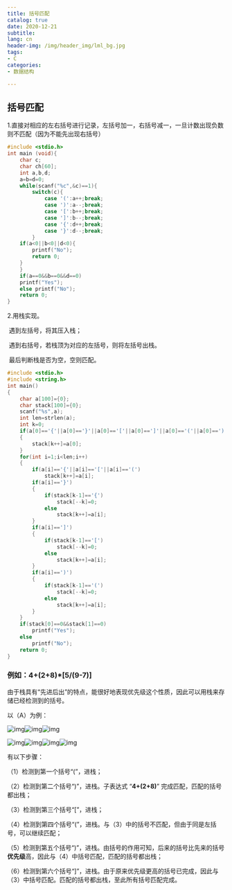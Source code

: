 ```yaml
---
title: 括号匹配
catalog: true
date: 2020-12-21
subtitle: 
lang: cn
header-img: /img/header_img/lml_bg.jpg
tags:
- C
categories:
- 数据结构

---
```


## 括号匹配

1.直接对相应的左右括号进行记录，左括号加一，右括号减一，一旦计数出现负数则不匹配（因为不能先出现右括号）

```C
#include <stdio.h>
int main (void){
    char c;
    char ch[60];
    int a,b,d;
    a=b=d=0;
    while(scanf("%c",&c)==1){
        switch(c){
            case '(':a++;break;
            case ')':a--;break;
            case '[':b++;break;
            case ']':b--;break;
            case '{':d++;break;
            case '}':d--;break;
        }
    if(a<0||b<0||d<0){
        printf("No");
        return 0;
    }
    }
    if(a==0&&b==0&&d==0)
    printf("Yes");
    else printf("No");
    return 0;
}
```

2.用栈实现。

​	遇到左括号，将其压入栈；

​	遇到右括号，若栈顶为对应的左括号，则将左括号出栈。

​	最后判断栈是否为空，空则匹配。

```C
#include <stdio.h>
#include <string.h>
int main()
{
    char a[100]={0};
    char stack[100]={0};
    scanf("%s",a);
    int len=strlen(a);
    int k=0;
    if(a[0]=='{'||a[0]=='}'||a[0]=='['||a[0]==']'||a[0]=='('||a[0]==')')
    {
        stack[k++]=a[0];
    }
    for(int i=1;i<len;i++)
    {
        if(a[i]=='{'||a[i]=='['||a[i]=='(')
            stack[k++]=a[i];
        if(a[i]=='}')
        {
            if(stack[k-1]=='{')
                stack[--k]=0;
            else
                stack[k++]=a[i];
        }
        if(a[i]==']')
        {
            if(stack[k-1]=='[')
                stack[--k]=0;
            else
                stack[k++]=a[i];
        }
        if(a[i]==')')
        {
            if(stack[k-1]=='(')
                stack[--k]=0;
            else
                stack[k++]=a[i];
        }
    }
    if(stack[0]==0&&stack[1]==0)
        printf("Yes");
    else
        printf("No");
    return 0;
}
```

 ### 例如：4+(2+8)*[5/(9-7)]​

由于栈具有“先进后出”的特点，能很好地表现优先级这个性质，因此可以用栈来存储已经检测到的括号。

以（A）为例：

![img](1.png)![img](2.png)![img](3.png)

![img](4.jpg)![img](5.png)![img](6.png)![img](1.png)

有以下步骤：

（1）检测到第一个括号“(”，进栈；

（2）检测到第二个括号“)”，进栈。子表达式 “**4+(2+8)**” 完成匹配，匹配的括号都出栈；

（3）检测到第三个括号“[”，进栈；

（4）检测到第四个括号“(”，进栈。与（3）中的括号不匹配，但由于同是左括号，可以继续匹配；

（5）检测到第五个括号“)”，进栈。由括号的作用可知，后来的括号比先来的括号**优先级**高，因此与（4）中括号匹配，匹配的括号都出栈；

（6）检测到第六个括号“]”，进栈。由于原来优先级更高的括号已完成，因此与（3）中括号匹配。匹配的括号都出栈，至此所有括号匹配完成。

